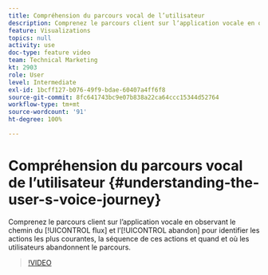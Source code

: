 ```yaml
---
title: Compréhension du parcours vocal de l’utilisateur
description: Comprenez le parcours client sur lʼapplication vocale en observant le chemin du flux et lʼabandon pour identifier les actions les plus courantes, la séquence de ces actions et quand et où les utilisateurs abandonnent le parcours.
feature: Visualizations
topics: null
activity: use
doc-type: feature video
team: Technical Marketing
kt: 2903
role: User
level: Intermediate
exl-id: 1bcff127-b076-49f9-bdae-60407a4ff6f8
source-git-commit: 8fc641743bc9e07b838a22ca64ccc15344d52764
workflow-type: tm+mt
source-wordcount: '91'
ht-degree: 100%

---
```


# Compréhension du parcours vocal de l’utilisateur {#understanding-the-user-s-voice-journey}

Comprenez le parcours client sur l’application vocale en observant le chemin du [!UICONTROL flux] et lʼ[!UICONTROL abandon] pour identifier les actions les plus courantes, la séquence de ces actions et quand et où les utilisateurs abandonnent le parcours.

>[!VIDEO](https://video.tv.adobe.com/v/34999/?quality=12&learn=on&captions=fre_fr)
